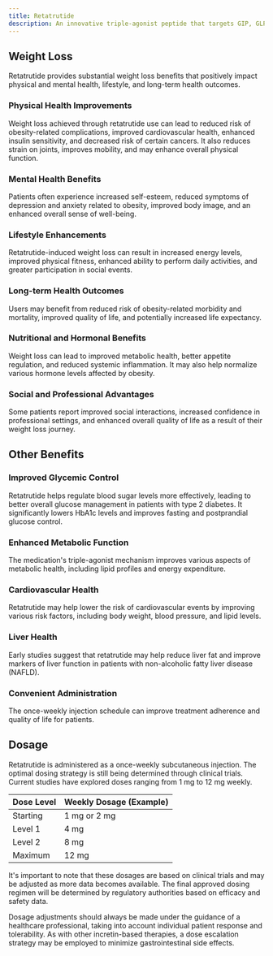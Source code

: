 ```yaml
---
title: Retatrutide
description: An innovative triple-agonist peptide that targets GIP, GLP-1, and glucagon receptors, offering significant weight loss and metabolic benefits for patients with obesity and type 2 diabetes.
---
```


## Weight Loss

Retatrutide provides substantial weight loss benefits that positively impact physical and mental health, lifestyle, and long-term health outcomes.

### Physical Health Improvements

Weight loss achieved through retatrutide use can lead to reduced risk of obesity-related complications, improved cardiovascular health, enhanced insulin sensitivity, and decreased risk of certain cancers. It also reduces strain on joints, improves mobility, and may enhance overall physical function.

### Mental Health Benefits

Patients often experience increased self-esteem, reduced symptoms of depression and anxiety related to obesity, improved body image, and an enhanced overall sense of well-being.

### Lifestyle Enhancements

Retatrutide-induced weight loss can result in increased energy levels, improved physical fitness, enhanced ability to perform daily activities, and greater participation in social events.

### Long-term Health Outcomes

Users may benefit from reduced risk of obesity-related morbidity and mortality, improved quality of life, and potentially increased life expectancy.

### Nutritional and Hormonal Benefits

Weight loss can lead to improved metabolic health, better appetite regulation, and reduced systemic inflammation. It may also help normalize various hormone levels affected by obesity.

### Social and Professional Advantages

Some patients report improved social interactions, increased confidence in professional settings, and enhanced overall quality of life as a result of their weight loss journey.

## Other Benefits

### Improved Glycemic Control

Retatrutide helps regulate blood sugar levels more effectively, leading to better overall glucose management in patients with type 2 diabetes. It significantly lowers HbA1c levels and improves fasting and postprandial glucose control.

### Enhanced Metabolic Function

The medication's triple-agonist mechanism improves various aspects of metabolic health, including lipid profiles and energy expenditure.

### Cardiovascular Health

Retatrutide may help lower the risk of cardiovascular events by improving various risk factors, including body weight, blood pressure, and lipid levels.

### Liver Health

Early studies suggest that retatrutide may help reduce liver fat and improve markers of liver function in patients with non-alcoholic fatty liver disease (NAFLD).

### Convenient Administration

The once-weekly injection schedule can improve treatment adherence and quality of life for patients.

## Dosage

Retatrutide is administered as a once-weekly subcutaneous injection. The optimal dosing strategy is still being determined through clinical trials. Current studies have explored doses ranging from 1 mg to 12 mg weekly.

| Dose Level | Weekly Dosage (Example) |
|------------|-------------------------|
| Starting   | 1 mg or 2 mg            |
| Level 1    | 4 mg                    |
| Level 2    | 8 mg                    |
| Maximum    | 12 mg                   |

It's important to note that these dosages are based on clinical trials and may be adjusted as more data becomes available. The final approved dosing regimen will be determined by regulatory authorities based on efficacy and safety data.

Dosage adjustments should always be made under the guidance of a healthcare professional, taking into account individual patient response and tolerability. As with other incretin-based therapies, a dose escalation strategy may be employed to minimize gastrointestinal side effects.
